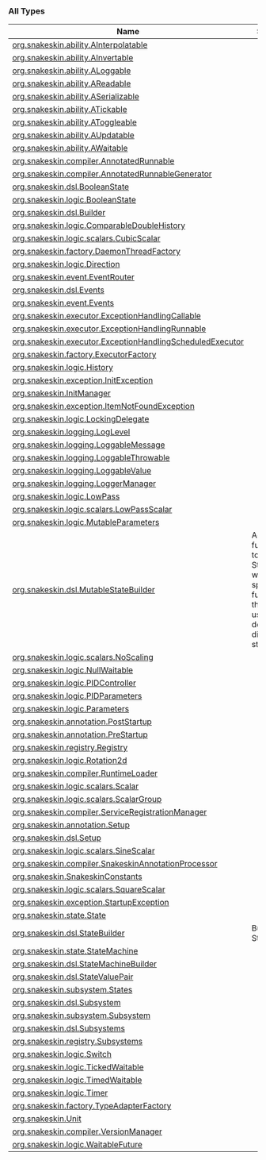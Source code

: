 

### All Types

| Name | Summary |
|---|---|
| [org.snakeskin.ability.AInterpolatable](../org.snakeskin.ability/-a-interpolatable/index.md) |  |
| [org.snakeskin.ability.AInvertable](../org.snakeskin.ability/-a-invertable/index.md) |  |
| [org.snakeskin.ability.ALoggable](../org.snakeskin.ability/-a-loggable/index.md) |  |
| [org.snakeskin.ability.AReadable](../org.snakeskin.ability/-a-readable/index.md) |  |
| [org.snakeskin.ability.ASerializable](../org.snakeskin.ability/-a-serializable/index.md) |  |
| [org.snakeskin.ability.ATickable](../org.snakeskin.ability/-a-tickable/index.md) |  |
| [org.snakeskin.ability.AToggleable](../org.snakeskin.ability/-a-toggleable/index.md) |  |
| [org.snakeskin.ability.AUpdatable](../org.snakeskin.ability/-a-updatable/index.md) |  |
| [org.snakeskin.ability.AWaitable](../org.snakeskin.ability/-a-waitable/index.md) |  |
| [org.snakeskin.compiler.AnnotatedRunnable](../org.snakeskin.compiler/-annotated-runnable/index.md) |  |
| [org.snakeskin.compiler.AnnotatedRunnableGenerator](../org.snakeskin.compiler/-annotated-runnable-generator/index.md) |  |
| [org.snakeskin.dsl.BooleanState](../org.snakeskin.dsl/-boolean-state.md) |  |
| [org.snakeskin.logic.BooleanState](../org.snakeskin.logic/-boolean-state/index.md) |  |
| [org.snakeskin.dsl.Builder](../org.snakeskin.dsl/-builder/index.md) |  |
| [org.snakeskin.logic.ComparableDoubleHistory](../org.snakeskin.logic/-comparable-double-history/index.md) |  |
| [org.snakeskin.logic.scalars.CubicScalar](../org.snakeskin.logic.scalars/-cubic-scalar/index.md) |  |
| [org.snakeskin.factory.DaemonThreadFactory](../org.snakeskin.factory/-daemon-thread-factory/index.md) |  |
| [org.snakeskin.logic.Direction](../org.snakeskin.logic/-direction/index.md) |  |
| [org.snakeskin.event.EventRouter](../org.snakeskin.event/-event-router/index.md) |  |
| [org.snakeskin.dsl.Events](../org.snakeskin.dsl/-events.md) |  |
| [org.snakeskin.event.Events](../org.snakeskin.event/-events/index.md) |  |
| [org.snakeskin.executor.ExceptionHandlingCallable](../org.snakeskin.executor/-exception-handling-callable/index.md) |  |
| [org.snakeskin.executor.ExceptionHandlingRunnable](../org.snakeskin.executor/-exception-handling-runnable/index.md) |  |
| [org.snakeskin.executor.ExceptionHandlingScheduledExecutor](../org.snakeskin.executor/-exception-handling-scheduled-executor/index.md) |  |
| [org.snakeskin.factory.ExecutorFactory](../org.snakeskin.factory/-executor-factory/index.md) |  |
| [org.snakeskin.logic.History](../org.snakeskin.logic/-history/index.md) |  |
| [org.snakeskin.exception.InitException](../org.snakeskin.exception/-init-exception/index.md) |  |
| [org.snakeskin.InitManager](../org.snakeskin/-init-manager/index.md) |  |
| [org.snakeskin.exception.ItemNotFoundException](../org.snakeskin.exception/-item-not-found-exception/index.md) |  |
| [org.snakeskin.logic.LockingDelegate](../org.snakeskin.logic/-locking-delegate/index.md) |  |
| [org.snakeskin.logging.LogLevel](../org.snakeskin.logging/-log-level/index.md) |  |
| [org.snakeskin.logging.LoggableMessage](../org.snakeskin.logging/-loggable-message/index.md) |  |
| [org.snakeskin.logging.LoggableThrowable](../org.snakeskin.logging/-loggable-throwable/index.md) |  |
| [org.snakeskin.logging.LoggableValue](../org.snakeskin.logging/-loggable-value/index.md) |  |
| [org.snakeskin.logging.LoggerManager](../org.snakeskin.logging/-logger-manager/index.md) |  |
| [org.snakeskin.logic.LowPass](../org.snakeskin.logic/-low-pass/index.md) |  |
| [org.snakeskin.logic.scalars.LowPassScalar](../org.snakeskin.logic.scalars/-low-pass-scalar/index.md) |  |
| [org.snakeskin.logic.MutableParameters](../org.snakeskin.logic/-mutable-parameters/index.md) |  |
| [org.snakeskin.dsl.MutableStateBuilder](../org.snakeskin.dsl/-mutable-state-builder/index.md) | Adds functionality to the StateBuilder, with certain special functions that can't be used in default or disabled states |
| [org.snakeskin.logic.scalars.NoScaling](../org.snakeskin.logic.scalars/-no-scaling/index.md) |  |
| [org.snakeskin.logic.NullWaitable](../org.snakeskin.logic/-null-waitable/index.md) |  |
| [org.snakeskin.logic.PIDController](../org.snakeskin.logic/-p-i-d-controller/index.md) |  |
| [org.snakeskin.logic.PIDParameters](../org.snakeskin.logic/-p-i-d-parameters/index.md) |  |
| [org.snakeskin.logic.Parameters](../org.snakeskin.logic/-parameters/index.md) |  |
| [org.snakeskin.annotation.PostStartup](../org.snakeskin.annotation/-post-startup/index.md) |  |
| [org.snakeskin.annotation.PreStartup](../org.snakeskin.annotation/-pre-startup/index.md) |  |
| [org.snakeskin.registry.Registry](../org.snakeskin.registry/-registry/index.md) |  |
| [org.snakeskin.logic.Rotation2d](../org.snakeskin.logic/-rotation2d/index.md) |  |
| [org.snakeskin.compiler.RuntimeLoader](../org.snakeskin.compiler/-runtime-loader/index.md) |  |
| [org.snakeskin.logic.scalars.Scalar](../org.snakeskin.logic.scalars/-scalar/index.md) |  |
| [org.snakeskin.logic.scalars.ScalarGroup](../org.snakeskin.logic.scalars/-scalar-group/index.md) |  |
| [org.snakeskin.compiler.ServiceRegistrationManager](../org.snakeskin.compiler/-service-registration-manager/index.md) |  |
| [org.snakeskin.annotation.Setup](../org.snakeskin.annotation/-setup/index.md) |  |
| [org.snakeskin.dsl.Setup](../org.snakeskin.dsl/-setup.md) |  |
| [org.snakeskin.logic.scalars.SineScalar](../org.snakeskin.logic.scalars/-sine-scalar/index.md) |  |
| [org.snakeskin.compiler.SnakeskinAnnotationProcessor](../org.snakeskin.compiler/-snakeskin-annotation-processor/index.md) |  |
| [org.snakeskin.SnakeskinConstants](../org.snakeskin/-snakeskin-constants/index.md) |  |
| [org.snakeskin.logic.scalars.SquareScalar](../org.snakeskin.logic.scalars/-square-scalar/index.md) |  |
| [org.snakeskin.exception.StartupException](../org.snakeskin.exception/-startup-exception/index.md) |  |
| [org.snakeskin.state.State](../org.snakeskin.state/-state/index.md) |  |
| [org.snakeskin.dsl.StateBuilder](../org.snakeskin.dsl/-state-builder/index.md) | Builds a State object |
| [org.snakeskin.state.StateMachine](../org.snakeskin.state/-state-machine/index.md) |  |
| [org.snakeskin.dsl.StateMachineBuilder](../org.snakeskin.dsl/-state-machine-builder/index.md) |  |
| [org.snakeskin.dsl.StateValuePair](../org.snakeskin.dsl/-state-value-pair/index.md) |  |
| [org.snakeskin.subsystem.States](../org.snakeskin.subsystem/-states/index.md) |  |
| [org.snakeskin.dsl.Subsystem](../org.snakeskin.dsl/-subsystem.md) |  |
| [org.snakeskin.subsystem.Subsystem](../org.snakeskin.subsystem/-subsystem/index.md) |  |
| [org.snakeskin.dsl.Subsystems](../org.snakeskin.dsl/-subsystems.md) |  |
| [org.snakeskin.registry.Subsystems](../org.snakeskin.registry/-subsystems/index.md) |  |
| [org.snakeskin.logic.Switch](../org.snakeskin.logic/-switch/index.md) |  |
| [org.snakeskin.logic.TickedWaitable](../org.snakeskin.logic/-ticked-waitable/index.md) |  |
| [org.snakeskin.logic.TimedWaitable](../org.snakeskin.logic/-timed-waitable/index.md) |  |
| [org.snakeskin.logic.Timer](../org.snakeskin.logic/-timer/index.md) |  |
| [org.snakeskin.factory.TypeAdapterFactory](../org.snakeskin.factory/-type-adapter-factory/index.md) |  |
| [org.snakeskin.Unit](../org.snakeskin/-unit/index.md) |  |
| [org.snakeskin.compiler.VersionManager](../org.snakeskin.compiler/-version-manager/index.md) |  |
| [org.snakeskin.logic.WaitableFuture](../org.snakeskin.logic/-waitable-future/index.md) |  |
